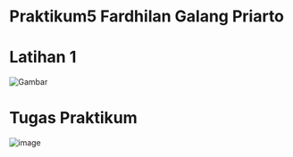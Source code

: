 # Praktikum5 Fardhilan Galang Priarto
# Latihan 1
![Gambar](https://user-images.githubusercontent.com/93815689/201697876-70c8589e-75a5-42b6-a298-4a5a632d7d6c.png)

# Tugas Praktikum 
![image](https://user-images.githubusercontent.com/93815689/201700077-530b2ad9-60fd-4f0c-bba9-10086ea63460.png)

